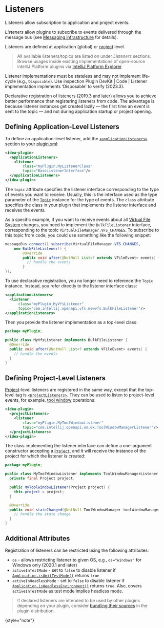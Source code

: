 <!-- Copyright 2000-2023 JetBrains s.r.o. and contributors. Use of this source code is governed by the Apache 2.0 license. -->

# Listeners

<link-summary>Listeners allow subscription to application and project events.</link-summary>

_Listeners_ allow plugins to subscribe to events delivered through the message bus (see [Messaging infrastructure](messaging_infrastructure.md) for details).

Listeners are defined at application (global) or [project](project.md) level.

> All available listeners/topics are listed on [](extension_point_list.md) under _Listeners_ sections.
> Browse usages inside existing implementations of open-source IntelliJ Platform plugins via [IntelliJ Platform Explorer](https://jb.gg/ipe).
>

Listener implementations must be stateless and may not implement life-cycle (e.g., `Disposable`).
Use inspection <control>Plugin DevKit | Code | Listener implementation implements 'Disposable'</control> to verify (2023.3).

Declarative registration of listeners (2019.3 and later) allows you to achieve better performance than registering listeners from code.
The advantage is because listener instances get created lazily — the first time an event is sent to the topic — and not during application startup or project opening.

## Defining Application-Level Listeners

To define an application-level listener, add the [`<applicationListeners>`](plugin_configuration_file.md#idea-plugin__applicationListeners) section to your <path>[plugin.xml](plugin_configuration_file.md)</path>:

```xml
<idea-plugin>
  <applicationListeners>
    <listener
        class="myPlugin.MyListenerClass"
        topic="BaseListenerInterface"/>
  </applicationListeners>
</idea-plugin>
```

The `topic` attribute specifies the listener interface corresponding to the type of events you want to receive.
Usually, this is the interface used as the type parameter of the [`Topic`](%gh-ic%/platform/extensions/src/com/intellij/util/messages/Topic.java) instance for the type of events.
The `class` attribute specifies the class in your plugin that implements the listener interface and receives the events.

As a specific example, if you want to receive events about all [Virtual File System](virtual_file_system.md) changes, you need to implement the `BulkFileListener` interface, corresponding to the topic `VirtualFileManager.VFS_CHANGES`.
To subscribe to this topic from code, you could use something like the following snippet:

```java
messageBus.connect().subscribe(VirtualFileManager.VFS_CHANGES,
    new BulkFileListener() {
        @Override
        public void after(@NotNull List<? extends VFileEvent> events) {
          // handle the events
        }
});
```

To use declarative registration, you no longer need to reference the `Topic` instance.
Instead, you refer directly to the listener interface class:

```xml
<applicationListeners>
  <listener
      class="myPlugin.MyVfsListener"
      topic="com.intellij.openapi.vfs.newvfs.BulkFileListener"/>
</applicationListeners>
```

Then you provide the listener implementation as a top-level class:

```java
package myPlugin;

public class MyVfsListener implements BulkFileListener {
  @Override
  public void after(@NotNull List<? extends VFileEvent> events) {
    // handle the events
  }
}
```

## Defining Project-Level Listeners

[Project](project.md)-level listeners are registered in the same way, except that the top-level tag is [`<projectListeners>`](plugin_configuration_file.md#idea-plugin__projectListeners).
They can be used to listen to project-level events, for example, [tool window](tool_windows.md) operations:

```xml
<idea-plugin>
  <projectListeners>
    <listener
        class="myPlugin.MyToolWindowListener"
        topic="com.intellij.openapi.wm.ex.ToolWindowManagerListener"/>
  </projectListeners>
</idea-plugin>
```

The class implementing the listener interface can define a one-argument constructor accepting a [`Project`](%gh-ic%/platform/core-api/src/com/intellij/openapi/project/Project.java), and it will receive the instance of the project for which the listener is created:

```java
package myPlugin;

public class MyToolWindowListener implements ToolWindowManagerListener {
  private final Project project;

  public MyToolwindowListener(Project project) {
    this.project = project;
  }

  @Override
  public void stateChanged(@NotNull ToolWindowManager toolWindowManager) {
    // handle the state change
  }
}
```

## Additional Attributes

Registration of listeners can be restricted using the following attributes:

- `os` - allows restricting listener to given OS, e.g., `os="windows"` for Windows only (2020.1 and later)
- `activeInTestMode` - set to `false` to disable listener if [`Application.isUnitTestMode()`](%gh-ic%/platform/core-api/src/com/intellij/openapi/application/Application.java) returns `true`
- `activeInHeadlessMode` - set to `false` to disable listener if [`Application.isHeadlessEnvironment()`](%gh-ic%/platform/core-api/src/com/intellij/openapi/application/Application.java) returns `true`.
  Also, covers `activeInTestMode` as test mode implies headless mode.


> If declared listeners are intended to be used by other plugins depending on your plugin, consider [bundling their sources](bundling_plugin_openapi_sources.md) in the plugin distribution.
>
{style="note"}
